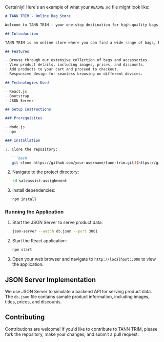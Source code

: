 Certainly! Here's an example of what your `README.md` file might look like:

```markdown
# TANN TRIM - Online Bag Store

Welcome to TANN TRIM - your one-stop destination for high-quality bags and accessories!

## Introduction

TANN TRIM is an online store where you can find a wide range of bags, backpacks, and accessories. Our collection includes stylish and durable products suitable for various occasions, whether it's travel, work, or casual outings.

## Features

- Browse through our extensive collection of bags and accessories.
- View product details, including images, prices, and discounts.
- Add products to your cart and proceed to checkout.
- Responsive design for seamless browsing on different devices.

## Technologies Used

- React.js
- Bootstrap
- JSON Server

## Setup Instructions

### Prerequisites

- Node.js
- npm

### Installation

1. Clone the repository:

   ```bash
   git clone https://github.com/your-username/tann-trim.git](https://github.com/durgaprasadgajula/saleassist-assighnment.git
   ```

2. Navigate to the project directory:

   ```bash
   cd saleassist-assighnment
   ```

3. Install dependencies:

   ```bash
   npm install
   ```

### Running the Application

1. Start the JSON Server to serve product data:

   ```bash
   json-server --watch db.json --port 3001
   ```

2. Start the React application:

   ```bash
   npm start
   ```

3. Open your web browser and navigate to `http://localhost:3000` to view the application.

## JSON Server Implementation

We use JSON Server to simulate a backend API for serving product data. The `db.json` file contains sample product information, including images, titles, prices, and discounts.

## Contributing

Contributions are welcome! If you'd like to contribute to TANN TRIM, please fork the repository, make your changes, and submit a pull request.
